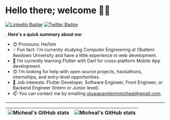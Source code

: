 # Hello there; welcome 👋🏾
[![Linkedin Badge](https://img.shields.io/badge/-MichealAdeniran-blue?style=for-the-badge&logo=Linkedin&logoColor=white&link=https://www.linkedin.com/in/micheal-adeniran-41bb181a9/)](https://www.linkedin.com/in/micheal-adeniran-41bb181a9/) [![Twitter Badge](https://img.shields.io/badge/-@mikkyutd-1ca0f1?style=for-the-badge&logo=twitter&logoColor=white&link=https://twitter.com/mikkyutd)](https://twitter.com/mikkyutd)

. **Here's a quick summary about me**:

- 😊 Pronouns: He/him
- 💡 Fun fact: I'm currently studying Computer Engineering at Obafemi Awolowo University and have a little experience in web development.
- 🌱 I’m currently learning Flutter with Dart for cross-platform Mobile App development.
- 😊 I’m looking for help with open source projects, hackathons, internships, and entry-level opportunities.
- 💼 Job interests: Flutter Developer, Software Engineer, Front Engineer, or Backend Engineer (Intern or Junior level).
- 📫 You can contact me by emailing oluwapamilerinmicheal@gmail.com.

---

| <img align="center" src="https://github-readme-stats.vercel.app/api?username=Mikky196&show_icons=true&include_all_commits=true&hide_border=true" alt="Micheal's GitHub stats" /> | <img align="center" src="https://github-readme-stats.vercel.app/api/top-langs/?username=Mikky196&langs_count=8&layout=compact&hide_border=true" alt="Micheal's GitHub stats" /> |
| ------------- | ------------- |
